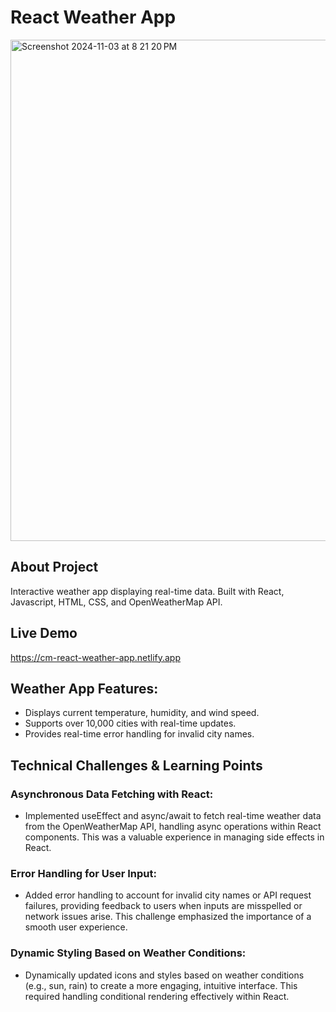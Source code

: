 # React Weather App
<img width="802" alt="Screenshot 2024-11-03 at 8 21 20 PM" src="https://github.com/user-attachments/assets/0fda69af-745e-47ae-affa-47b85381f905">

## About Project
Interactive weather app displaying real-time data. Built with React, Javascript, HTML, CSS, and OpenWeatherMap API.

## Live Demo
https://cm-react-weather-app.netlify.app

## Weather App Features:
- Displays current temperature, humidity, and wind speed.
- Supports over 10,000 cities with real-time updates.
- Provides real-time error handling for invalid city names.

## Technical Challenges & Learning Points
### Asynchronous Data Fetching with React:
- Implemented useEffect and async/await to fetch real-time weather data from the OpenWeatherMap API, handling async operations within React components. This was a valuable experience in managing side effects in React.

### Error Handling for User Input:
- Added error handling to account for invalid city names or API request failures, providing feedback to users when inputs are misspelled or network issues arise. This challenge emphasized the importance of a smooth user experience.

### Dynamic Styling Based on Weather Conditions:
- Dynamically updated icons and styles based on weather conditions (e.g., sun, rain) to create a more engaging, intuitive interface. This required handling conditional rendering effectively within React.
